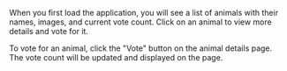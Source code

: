 When you first load the application, you will see a list of animals with their names, images, and current vote count. Click on an animal to view more details and vote for it.

To vote for an animal, click the "Vote" button on the animal details page. The vote count will be updated and displayed on the page.


